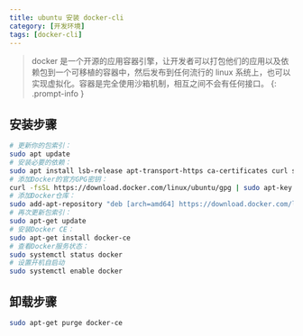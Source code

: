 ```yaml
---
title: ubuntu 安装 docker-cli
category: [开发环境]
tags: [docker-cli]
---
```


> docker 是一个开源的应用容器引擎，让开发者可以打包他们的应用以及依赖包到一个可移植的容器中，然后发布到任何流行的 linux 系统上，也可以实现虚拟化。容器是完全使用沙箱机制，相互之间不会有任何接口。
{: .prompt-info }

## 安装步骤

```bash
# 更新你的包索引：
sudo apt update
# 安装必要的依赖：
sudo apt install lsb-release apt-transport-https ca-certificates curl software-properties-common
# 添加Docker的官方GPG密钥：
curl -fsSL https://download.docker.com/linux/ubuntu/gpg | sudo apt-key add -
# 添加Docker仓库：
sudo add-apt-repository "deb [arch=amd64] https://download.docker.com/linux/ubuntu $(lsb_release -cs) stable"
# 再次更新包索引：
sudo apt-get update
# 安装Docker CE：
sudo apt-get install docker-ce
# 查看Docker服务状态：
sudo systemctl status docker
# 设置开机自启动
sudo systemctl enable docker
```
## 卸载步骤

```bash
sudo apt-get purge docker-ce
```